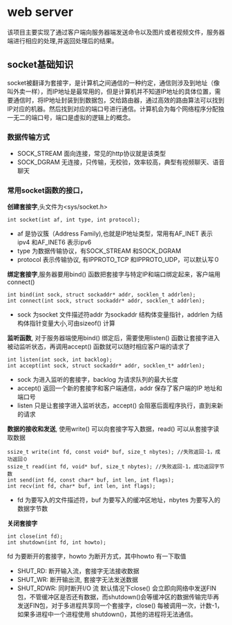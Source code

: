 # web server
该项目主要实现了通过客户端向服务器端发送命令以及图片或者视频文件，服务器端进行相应的处理,并返回处理后的结果。
## socket基础知识
socket被翻译为套接字，是计算机之间通信的一种约定，通信则涉及到地址（像叫外卖一样），而IP地址是最常用的，但是计算机并不知道IP地址的具体位置，需要通信时，将IP地址封装到到数据包，交给路由器，通过高效的路由算法可以找到IP对应的机器。然后找到对应的端口号进行通信。计算机会为每个网络程序分配独一无二的端口号，端口是虚拟的逻辑上的概念。

### 数据传输方式
- SOCK_STREAM 面向连接，常见的http协议就是该类型
- SOCK_DGRAM 无连接，只传输，无校验，效率较高，典型有视频聊天、语音聊天

### 常用socket函数的接口，
**创建套接字**,头文件为<sys/socket.h> 

    int socket(int af, int type, int protocol); 

- af 是协议簇（Address Family),也就是IP地址类型，常用有AF_INET 表示ipv4 和AF_INET6 表示ipv6
- type 为数据传输协议，有SOCK_STREAM 和SOCK_DGRAM
- protocol 表示传输协议, 有IPPROTO_TCP 和IPPROTO_UDP，可以默认写０

**绑定套接字**,服务器要用bind() 函数把套接字与特定IP和端口绑定起来，客户端用connect()

    int bind(int sock, struct sockaddr* addr, socklen_t addrlen);
    int connect(int sock, struct sockaddr* addr, socklen_t addrlen);

- sock 为socket 文件描述符addr 为sockaddr 结构体变量指针，addrlen 为结构体指针变量大小,可由sizeof() 计算

**监听函数**, 对于服务器端使用bind() 绑定后，需要使用listen() 函数让套接字进入被动监听状态，再调用accept() 函数就可以随时相应客户端的请求了 

    int listen(int sock, int backlog);
    int accept(int sock, struct sockaddr* addr, socklen_t* addrlen);

- sock 为进入监听的套接字，backlog 为请求队列的最大长度 
- accept() 返回一个新的套接字和客户端通信，addr 保存了客户端的IP 地址和端口号
- listen 只是让套接字进入监听状态，accept() 会阻塞后面程序执行，直到来新的请求

**数据的接收和发送**, 使用write() 可以向套接字写入数据，read() 可以从套接字读取数据

    ssize_t write(int fd, const void* buf, size_t nbytes); //失败返回-1，成功返回０
    ssize_t read(int fd, void* buf, size_t nbytes); //失败返回-1，成功返回字节数
    int send(int fd, const char* buf, int len, int flags);
    int recv(int fd, char* buf, int len, int flags);

- fd 为要写入的文件描述符，buf 为要写入的缓冲区地址，nbytes 为要写入的数据字节数

**关闭套接字**

    int close(int fd);
    int shutdown(int fd, int howto);

fd 为要断开的套接字，howto 为断开方式，其中howto 有一下取值
- SHUT_RD: 断开输入流，套接字无法接收数据
- SHUT_WR: 断开输出流, 套接字无法发送数据
- SHUT_RDWR: 同时断开I/O 流
默认情况下close() 会立即向网络中发送FIN包，不管缓冲区是否还有数据，而shutdown()会等缓冲区的数据传输完毕再发送FIN包，对于多进程共享同一个套接字，close() 每被调用一次，计数-1，如果多进程中一个进程使用 shutdown()，其他的进程将无法通信。
